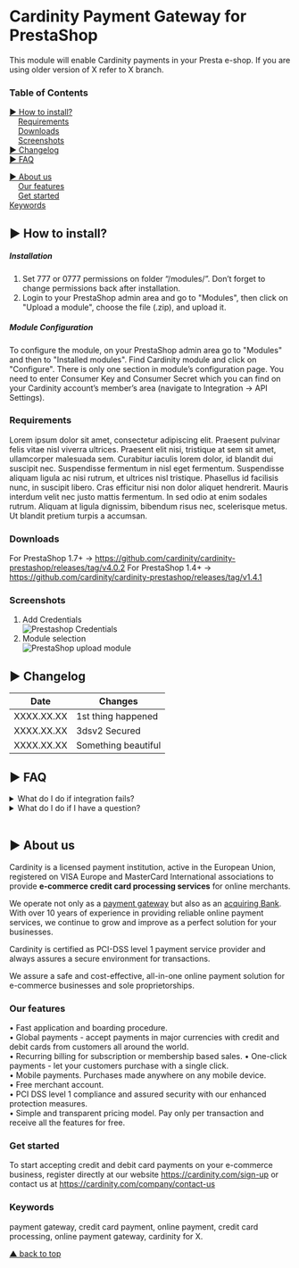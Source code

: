 # Cardinity Payment Gateway for PrestaShop
This module will enable Cardinity payments in your Presta e-shop. If you are using older version of X refer to X branch.

### Table of Contents  
 [► How to install?](#-how-to-install)   
      [Requirements](#requirements)     
       [Downloads](#Downloads)   
      [Screenshots](#Screenshots)  
 [► Changelog](#-changelog)  
 [► FAQ](#-faq)
  
 [► About us](#-aboutus)   
     [Our features](#our-features)         
     [Get started](#get-started)   
 [Keywords](#keywords)   
<a name="headers"/>    
## ► How to install?
##### Installation
1. Set 777 or 0777 permissions on folder “/modules/”. Don’t forget to change permissions back after installation.  
2. Login to your PrestaShop admin area and go to "Modules", then click on "Upload a module", choose the file (.zip), and upload it.
##### Module Configuration
To configure the module, on your PrestaShop admin area go to "Modules" and then to "Installed modules".
Find Cardinity module and click on "Configure".
There is only one section in module’s configuration page. You need to enter Consumer Key and Consumer Secret which you can find on your Cardinity account’s member’s area (navigate to Integration → API Settings).
### Requirements
Lorem ipsum dolor sit amet, consectetur adipiscing elit. Praesent pulvinar felis vitae nisl viverra ultrices. Praesent elit nisi, tristique at sem sit amet, ullamcorper malesuada sem. Curabitur iaculis lorem dolor, id blandit dui suscipit nec. Suspendisse fermentum in nisl eget fermentum. Suspendisse aliquam ligula ac nisi rutrum, et ultrices nisl tristique. Phasellus id facilisis nunc, in suscipit libero. Cras efficitur nisi non dolor aliquet hendrerit. Mauris interdum velit nec justo mattis fermentum. In sed odio at enim sodales rutrum. Aliquam at ligula dignissim, bibendum risus nec, scelerisque metus. Ut blandit pretium turpis a accumsan.
### Downloads
For PrestaShop 1.7+ -> https://github.com/cardinity/cardinity-prestashop/releases/tag/v4.0.2
For PrestaShop 1.4+ -> https://github.com/cardinity/cardinity-prestashop/releases/tag/v1.4.1
### Screenshots
1. Add Credentials<br>
![Prestashop Credentials](https://cardinity.com/uploads/images/Gallery/Integration-images/Prestashop/screenshot-credentials.PNG)
2. Module selection<br>
![PrestaShop upload module](https://cardinity.com/uploads/images/Gallery/Integration-images/Prestashop/screenshot-upload-module.PNG)
## ► Changelog 
| Date          | Changes                |
| ------------- |------------------------|
| XXXX.XX.XX    | 1st thing happened     |
| XXXX.XX.XX    | 3dsv2 Secured          |
| XXXX.XX.XX    | Something beautiful    |
## ► FAQ
<details shown>
<summary>What do I do if integration fails?</summary>
     - Maybe, try again?
</details>
<details shown>
<summary>What do I do if I have a question?</summary>
     - Ask
</details>

<br>

## ► About us
Cardinity is a licensed payment institution, active in the European Union, registered on VISA Europe and MasterCard International associations to provide <b>e-commerce credit card processing services</b> for online merchants. 

We operate not only as a <u>payment gateway</u> but also as an <u>acquiring Bank</u>. With over 10 years of experience in providing reliable online payment services, we continue to grow and improve as a perfect solution for your businesses.

Cardinity is certified as PCI-DSS level 1 payment service provider and always assures a secure environment for transactions.

We assure a safe and cost-effective, all-in-one online payment solution for e-commerce businesses and sole proprietorships.
### Our features
• Fast application and boarding procedure.   
• Global payments - accept payments in major currencies with credit and debit cards from customers all around the world.   
• Recurring billing for subscription or membership based sales.
• One-click payments - let your customers purchase with a single click.   
• Mobile payments. Purchases made anywhere on any mobile device.   
• Free merchant account.   
• PCI DSS level 1 compliance and assured security with our enhanced protection measures.   
• Simple and transparent pricing model. Pay only per transaction and receive all the features for free.
### Get started
To start accepting credit and debit card payments on your e-commerce business, register directly at our website https://cardinity.com/sign-up or contact us at https://cardinity.com/company/contact-us
### Keywords
payment gateway, credit card payment, online payment, credit card processing, online payment gateway, cardinity for X.     

  
 [▲ back to top](#Cardinity-Payment-Gateway-for-PrestaShop)
<!--
**fjundzer/fjundzer** is a ✨ _special_ ✨ repository because its `README.md` (this file) appears on your GitHub profile.

